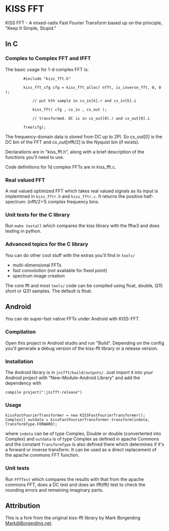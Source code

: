 # KISS FFT

KISS FFT - A mixed-radix Fast Fourier Transform based up on the principle, 
"Keep It Simple, Stupid."

## In C

### Complex to Complex FFT and IFFT

The basic usage for 1-d complex FFT is:

```
        #include "kiss_fft.h"

        kiss_fft_cfg cfg = kiss_fft_alloc( nfft, is_inverse_fft, 0, 0 );

            // put kth sample in cx_in[k].r and cx_in[k].i
            
            kiss_fft( cfg , cx_in , cx_out );
            
            // transformed. DC is in cx_out[0].r and cx_out[0].i 
            
        free(cfg);
```

The frequency-domain data is stored from DC up to 2PI.
So cx_out[0] is the DC bin of the FFT and cx_out[nfft/2]
is the Nyquist bin (if exists).

Declarations are in "kiss_fft.h", along with a brief description of the 
functions you'll need to use.

Code definitions for 1d complex FFTs are in kiss_fft.c.

### Real valued FFT

A real valued optimized FFT which takes real valued signals as its input is implemtned in `kiss_fftr.h` and `kiss_fftr.c`. It returns the positive half-spectrum: (nfft/2+1) complex frequency bins.

### Unit tests for the C library
Run `make testall` which compares the kiss library with the fftw3 and does
testing in python.

### Advanced topics for the C library

You can do other cool stuff with the extras you'll find in `tools/`

* multi-dimensional FFTs 
* fast convolution (not available for fixed point)
* spectrum image creation

The core fft and most `tools/` code can be compiled using float, double,
 Q15 short or Q31 samples. The default is float.


## Android
You can do super-fast native FFTs under Android with KISS-FFT.

### Compilation
Open this project in Android studio and run "Build". Depending
on the config you'll generate a debug version of the kiss-fft
library or a release version.

### Installation
The Android library is in `jnifft/build/outputs/`.
Just import it into your Android project with "New-Module-Android Library" and add
the dependency with
```
compile project(":jnifft-release")
```

### Usage
```
kissFastFourierTransformer = new KISSFastFourierTransformer();
Complex[] outdata = kissFastFourierTransformer.transform(indata, TransformType.FORWARD);
```
where `indata` can be of type Complex, Double or double
(converterted into Complex) and `outdata`
is of type Complex as defined in apache Commons
and the constant `TransformType` is also defined there which determines
if it's a forward or inverse transform. It can be used as a direct
replacement of the apache commons FFT function.

### Unit tests
Run `FFTTest` which compares the results with that from the
apache commons FFT, does a DC test and does an ifft(fft) test to
check the rounding errors and remaining imaginary parts.


## Attribution
This is a fork from the original kiss-fft library by Mark Borgerding
<Mark@Borgerding.net>.
